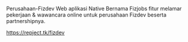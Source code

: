 Perusahaan-Fizdev
Web aplikasi Native 
Bernama Fizjobs fitur melamar pekerjaan &amp; wawancara online untuk perusahaan Fizdev beserta partnershipnya.

https://repject.tk/fizdev

